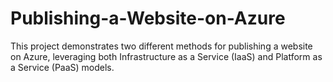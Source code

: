 # Publishing-a-Website-on-Azure
This project demonstrates two different methods for publishing a website on Azure, leveraging both Infrastructure as a Service (IaaS) and Platform as a Service (PaaS) models.
